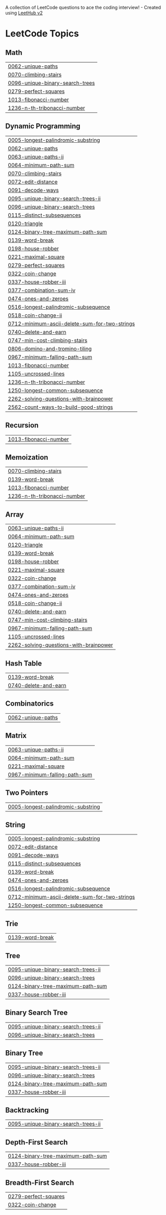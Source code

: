 A collection of LeetCode questions to ace the coding interview! - Created using [LeetHub v2](https://github.com/arunbhardwaj/LeetHub-2.0)
<!---LeetCode Topics Start-->
# LeetCode Topics
## Math
|  |
| ------- |
| [0062-unique-paths](https://github.com/sameer480/dynamicProblem/tree/master/0062-unique-paths) |
| [0070-climbing-stairs](https://github.com/sameer480/dynamicProblem/tree/master/0070-climbing-stairs) |
| [0096-unique-binary-search-trees](https://github.com/sameer480/dynamicProblem/tree/master/0096-unique-binary-search-trees) |
| [0279-perfect-squares](https://github.com/sameer480/dynamicProblem/tree/master/0279-perfect-squares) |
| [1013-fibonacci-number](https://github.com/sameer480/dynamicProblem/tree/master/1013-fibonacci-number) |
| [1236-n-th-tribonacci-number](https://github.com/sameer480/dynamicProblem/tree/master/1236-n-th-tribonacci-number) |
## Dynamic Programming
|  |
| ------- |
| [0005-longest-palindromic-substring](https://github.com/sameer480/dynamicProblem/tree/master/0005-longest-palindromic-substring) |
| [0062-unique-paths](https://github.com/sameer480/dynamicProblem/tree/master/0062-unique-paths) |
| [0063-unique-paths-ii](https://github.com/sameer480/dynamicProblem/tree/master/0063-unique-paths-ii) |
| [0064-minimum-path-sum](https://github.com/sameer480/dynamicProblem/tree/master/0064-minimum-path-sum) |
| [0070-climbing-stairs](https://github.com/sameer480/dynamicProblem/tree/master/0070-climbing-stairs) |
| [0072-edit-distance](https://github.com/sameer480/dynamicProblem/tree/master/0072-edit-distance) |
| [0091-decode-ways](https://github.com/sameer480/dynamicProblem/tree/master/0091-decode-ways) |
| [0095-unique-binary-search-trees-ii](https://github.com/sameer480/dynamicProblem/tree/master/0095-unique-binary-search-trees-ii) |
| [0096-unique-binary-search-trees](https://github.com/sameer480/dynamicProblem/tree/master/0096-unique-binary-search-trees) |
| [0115-distinct-subsequences](https://github.com/sameer480/dynamicProblem/tree/master/0115-distinct-subsequences) |
| [0120-triangle](https://github.com/sameer480/dynamicProblem/tree/master/0120-triangle) |
| [0124-binary-tree-maximum-path-sum](https://github.com/sameer480/dynamicProblem/tree/master/0124-binary-tree-maximum-path-sum) |
| [0139-word-break](https://github.com/sameer480/dynamicProblem/tree/master/0139-word-break) |
| [0198-house-robber](https://github.com/sameer480/dynamicProblem/tree/master/0198-house-robber) |
| [0221-maximal-square](https://github.com/sameer480/dynamicProblem/tree/master/0221-maximal-square) |
| [0279-perfect-squares](https://github.com/sameer480/dynamicProblem/tree/master/0279-perfect-squares) |
| [0322-coin-change](https://github.com/sameer480/dynamicProblem/tree/master/0322-coin-change) |
| [0337-house-robber-iii](https://github.com/sameer480/dynamicProblem/tree/master/0337-house-robber-iii) |
| [0377-combination-sum-iv](https://github.com/sameer480/dynamicProblem/tree/master/0377-combination-sum-iv) |
| [0474-ones-and-zeroes](https://github.com/sameer480/dynamicProblem/tree/master/0474-ones-and-zeroes) |
| [0516-longest-palindromic-subsequence](https://github.com/sameer480/dynamicProblem/tree/master/0516-longest-palindromic-subsequence) |
| [0518-coin-change-ii](https://github.com/sameer480/dynamicProblem/tree/master/0518-coin-change-ii) |
| [0712-minimum-ascii-delete-sum-for-two-strings](https://github.com/sameer480/dynamicProblem/tree/master/0712-minimum-ascii-delete-sum-for-two-strings) |
| [0740-delete-and-earn](https://github.com/sameer480/dynamicProblem/tree/master/0740-delete-and-earn) |
| [0747-min-cost-climbing-stairs](https://github.com/sameer480/dynamicProblem/tree/master/0747-min-cost-climbing-stairs) |
| [0806-domino-and-tromino-tiling](https://github.com/sameer480/dynamicProblem/tree/master/0806-domino-and-tromino-tiling) |
| [0967-minimum-falling-path-sum](https://github.com/sameer480/dynamicProblem/tree/master/0967-minimum-falling-path-sum) |
| [1013-fibonacci-number](https://github.com/sameer480/dynamicProblem/tree/master/1013-fibonacci-number) |
| [1105-uncrossed-lines](https://github.com/sameer480/dynamicProblem/tree/master/1105-uncrossed-lines) |
| [1236-n-th-tribonacci-number](https://github.com/sameer480/dynamicProblem/tree/master/1236-n-th-tribonacci-number) |
| [1250-longest-common-subsequence](https://github.com/sameer480/dynamicProblem/tree/master/1250-longest-common-subsequence) |
| [2262-solving-questions-with-brainpower](https://github.com/sameer480/dynamicProblem/tree/master/2262-solving-questions-with-brainpower) |
| [2562-count-ways-to-build-good-strings](https://github.com/sameer480/dynamicProblem/tree/master/2562-count-ways-to-build-good-strings) |
## Recursion
|  |
| ------- |
| [1013-fibonacci-number](https://github.com/sameer480/dynamicProblem/tree/master/1013-fibonacci-number) |
## Memoization
|  |
| ------- |
| [0070-climbing-stairs](https://github.com/sameer480/dynamicProblem/tree/master/0070-climbing-stairs) |
| [0139-word-break](https://github.com/sameer480/dynamicProblem/tree/master/0139-word-break) |
| [1013-fibonacci-number](https://github.com/sameer480/dynamicProblem/tree/master/1013-fibonacci-number) |
| [1236-n-th-tribonacci-number](https://github.com/sameer480/dynamicProblem/tree/master/1236-n-th-tribonacci-number) |
## Array
|  |
| ------- |
| [0063-unique-paths-ii](https://github.com/sameer480/dynamicProblem/tree/master/0063-unique-paths-ii) |
| [0064-minimum-path-sum](https://github.com/sameer480/dynamicProblem/tree/master/0064-minimum-path-sum) |
| [0120-triangle](https://github.com/sameer480/dynamicProblem/tree/master/0120-triangle) |
| [0139-word-break](https://github.com/sameer480/dynamicProblem/tree/master/0139-word-break) |
| [0198-house-robber](https://github.com/sameer480/dynamicProblem/tree/master/0198-house-robber) |
| [0221-maximal-square](https://github.com/sameer480/dynamicProblem/tree/master/0221-maximal-square) |
| [0322-coin-change](https://github.com/sameer480/dynamicProblem/tree/master/0322-coin-change) |
| [0377-combination-sum-iv](https://github.com/sameer480/dynamicProblem/tree/master/0377-combination-sum-iv) |
| [0474-ones-and-zeroes](https://github.com/sameer480/dynamicProblem/tree/master/0474-ones-and-zeroes) |
| [0518-coin-change-ii](https://github.com/sameer480/dynamicProblem/tree/master/0518-coin-change-ii) |
| [0740-delete-and-earn](https://github.com/sameer480/dynamicProblem/tree/master/0740-delete-and-earn) |
| [0747-min-cost-climbing-stairs](https://github.com/sameer480/dynamicProblem/tree/master/0747-min-cost-climbing-stairs) |
| [0967-minimum-falling-path-sum](https://github.com/sameer480/dynamicProblem/tree/master/0967-minimum-falling-path-sum) |
| [1105-uncrossed-lines](https://github.com/sameer480/dynamicProblem/tree/master/1105-uncrossed-lines) |
| [2262-solving-questions-with-brainpower](https://github.com/sameer480/dynamicProblem/tree/master/2262-solving-questions-with-brainpower) |
## Hash Table
|  |
| ------- |
| [0139-word-break](https://github.com/sameer480/dynamicProblem/tree/master/0139-word-break) |
| [0740-delete-and-earn](https://github.com/sameer480/dynamicProblem/tree/master/0740-delete-and-earn) |
## Combinatorics
|  |
| ------- |
| [0062-unique-paths](https://github.com/sameer480/dynamicProblem/tree/master/0062-unique-paths) |
## Matrix
|  |
| ------- |
| [0063-unique-paths-ii](https://github.com/sameer480/dynamicProblem/tree/master/0063-unique-paths-ii) |
| [0064-minimum-path-sum](https://github.com/sameer480/dynamicProblem/tree/master/0064-minimum-path-sum) |
| [0221-maximal-square](https://github.com/sameer480/dynamicProblem/tree/master/0221-maximal-square) |
| [0967-minimum-falling-path-sum](https://github.com/sameer480/dynamicProblem/tree/master/0967-minimum-falling-path-sum) |
## Two Pointers
|  |
| ------- |
| [0005-longest-palindromic-substring](https://github.com/sameer480/dynamicProblem/tree/master/0005-longest-palindromic-substring) |
## String
|  |
| ------- |
| [0005-longest-palindromic-substring](https://github.com/sameer480/dynamicProblem/tree/master/0005-longest-palindromic-substring) |
| [0072-edit-distance](https://github.com/sameer480/dynamicProblem/tree/master/0072-edit-distance) |
| [0091-decode-ways](https://github.com/sameer480/dynamicProblem/tree/master/0091-decode-ways) |
| [0115-distinct-subsequences](https://github.com/sameer480/dynamicProblem/tree/master/0115-distinct-subsequences) |
| [0139-word-break](https://github.com/sameer480/dynamicProblem/tree/master/0139-word-break) |
| [0474-ones-and-zeroes](https://github.com/sameer480/dynamicProblem/tree/master/0474-ones-and-zeroes) |
| [0516-longest-palindromic-subsequence](https://github.com/sameer480/dynamicProblem/tree/master/0516-longest-palindromic-subsequence) |
| [0712-minimum-ascii-delete-sum-for-two-strings](https://github.com/sameer480/dynamicProblem/tree/master/0712-minimum-ascii-delete-sum-for-two-strings) |
| [1250-longest-common-subsequence](https://github.com/sameer480/dynamicProblem/tree/master/1250-longest-common-subsequence) |
## Trie
|  |
| ------- |
| [0139-word-break](https://github.com/sameer480/dynamicProblem/tree/master/0139-word-break) |
## Tree
|  |
| ------- |
| [0095-unique-binary-search-trees-ii](https://github.com/sameer480/dynamicProblem/tree/master/0095-unique-binary-search-trees-ii) |
| [0096-unique-binary-search-trees](https://github.com/sameer480/dynamicProblem/tree/master/0096-unique-binary-search-trees) |
| [0124-binary-tree-maximum-path-sum](https://github.com/sameer480/dynamicProblem/tree/master/0124-binary-tree-maximum-path-sum) |
| [0337-house-robber-iii](https://github.com/sameer480/dynamicProblem/tree/master/0337-house-robber-iii) |
## Binary Search Tree
|  |
| ------- |
| [0095-unique-binary-search-trees-ii](https://github.com/sameer480/dynamicProblem/tree/master/0095-unique-binary-search-trees-ii) |
| [0096-unique-binary-search-trees](https://github.com/sameer480/dynamicProblem/tree/master/0096-unique-binary-search-trees) |
## Binary Tree
|  |
| ------- |
| [0095-unique-binary-search-trees-ii](https://github.com/sameer480/dynamicProblem/tree/master/0095-unique-binary-search-trees-ii) |
| [0096-unique-binary-search-trees](https://github.com/sameer480/dynamicProblem/tree/master/0096-unique-binary-search-trees) |
| [0124-binary-tree-maximum-path-sum](https://github.com/sameer480/dynamicProblem/tree/master/0124-binary-tree-maximum-path-sum) |
| [0337-house-robber-iii](https://github.com/sameer480/dynamicProblem/tree/master/0337-house-robber-iii) |
## Backtracking
|  |
| ------- |
| [0095-unique-binary-search-trees-ii](https://github.com/sameer480/dynamicProblem/tree/master/0095-unique-binary-search-trees-ii) |
## Depth-First Search
|  |
| ------- |
| [0124-binary-tree-maximum-path-sum](https://github.com/sameer480/dynamicProblem/tree/master/0124-binary-tree-maximum-path-sum) |
| [0337-house-robber-iii](https://github.com/sameer480/dynamicProblem/tree/master/0337-house-robber-iii) |
## Breadth-First Search
|  |
| ------- |
| [0279-perfect-squares](https://github.com/sameer480/dynamicProblem/tree/master/0279-perfect-squares) |
| [0322-coin-change](https://github.com/sameer480/dynamicProblem/tree/master/0322-coin-change) |
<!---LeetCode Topics End-->